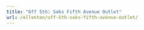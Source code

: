 ```yaml
---
title: "Off 5th: Saks Fifth Avenue Outlet"
url: /ellenton/off-5th-saks-fifth-avenue-outlet/
---
```

